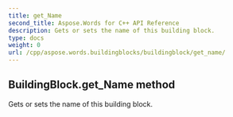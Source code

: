 ```yaml
---
title: get_Name
second_title: Aspose.Words for C++ API Reference
description: Gets or sets the name of this building block. 
type: docs
weight: 0
url: /cpp/aspose.words.buildingblocks/buildingblock/get_name/
---
```

## BuildingBlock.get_Name method


Gets or sets the name of this building block.

